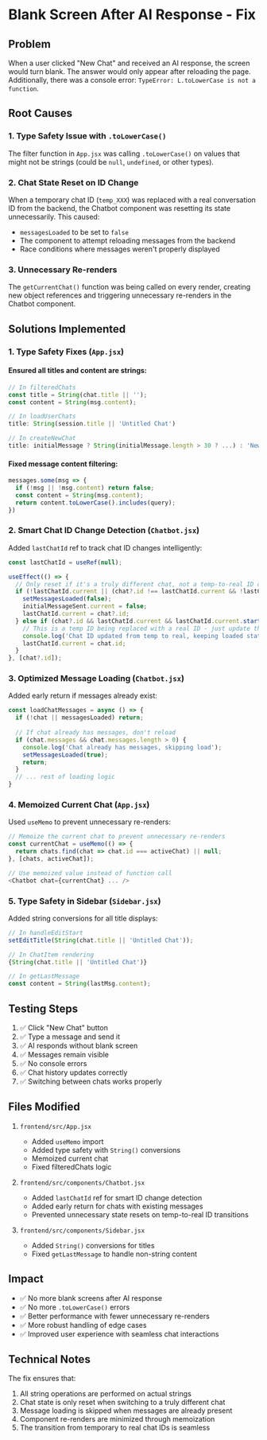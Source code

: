 # Blank Screen After AI Response - Fix

## Problem
When a user clicked "New Chat" and received an AI response, the screen would turn blank. The answer would only appear after reloading the page. Additionally, there was a console error: `TypeError: L.toLowerCase is not a function`.

## Root Causes

### 1. **Type Safety Issue with `.toLowerCase()`**
The filter function in `App.jsx` was calling `.toLowerCase()` on values that might not be strings (could be `null`, `undefined`, or other types).

### 2. **Chat State Reset on ID Change**
When a temporary chat ID (`temp_XXX`) was replaced with a real conversation ID from the backend, the Chatbot component was resetting its state unnecessarily. This caused:
- `messagesLoaded` to be set to `false`
- The component to attempt reloading messages from the backend
- Race conditions where messages weren't properly displayed

### 3. **Unnecessary Re-renders**
The `getCurrentChat()` function was being called on every render, creating new object references and triggering unnecessary re-renders in the Chatbot component.

## Solutions Implemented

### 1. **Type Safety Fixes** (`App.jsx`)

#### Ensured all titles and content are strings:
```javascript
// In filteredChats
const title = String(chat.title || '');
const content = String(msg.content);

// In loadUserChats
title: String(session.title || 'Untitled Chat')

// In createNewChat
title: initialMessage ? String(initialMessage.length > 30 ? ...) : 'New Chat'
```

#### Fixed message content filtering:
```javascript
messages.some(msg => {
  if (!msg || !msg.content) return false;
  const content = String(msg.content);
  return content.toLowerCase().includes(query);
})
```

### 2. **Smart Chat ID Change Detection** (`Chatbot.jsx`)

Added `lastChatId` ref to track chat ID changes intelligently:

```javascript
const lastChatId = useRef(null);

useEffect(() => {
  // Only reset if it's a truly different chat, not a temp-to-real ID change
  if (!lastChatId.current || (chat?.id !== lastChatId.current && !lastChatId.current.startsWith('temp_'))) {
    setMessagesLoaded(false);
    initialMessageSent.current = false;
    lastChatId.current = chat?.id;
  } else if (chat?.id && lastChatId.current && lastChatId.current.startsWith('temp_') && !chat.id.startsWith('temp_')) {
    // This is a temp ID being replaced with a real ID - just update the ref, don't reset
    console.log('Chat ID updated from temp to real, keeping loaded state');
    lastChatId.current = chat.id;
  }
}, [chat?.id]);
```

### 3. **Optimized Message Loading** (`Chatbot.jsx`)

Added early return if messages already exist:

```javascript
const loadChatMessages = async () => {
  if (!chat || messagesLoaded) return;
  
  // If chat already has messages, don't reload
  if (chat.messages && chat.messages.length > 0) {
    console.log('Chat already has messages, skipping load');
    setMessagesLoaded(true);
    return;
  }
  // ... rest of loading logic
}
```

### 4. **Memoized Current Chat** (`App.jsx`)

Used `useMemo` to prevent unnecessary re-renders:

```javascript
// Memoize the current chat to prevent unnecessary re-renders
const currentChat = useMemo(() => {
  return chats.find(chat => chat.id === activeChat) || null;
}, [chats, activeChat]);

// Use memoized value instead of function call
<Chatbot chat={currentChat} ... />
```

### 5. **Type Safety in Sidebar** (`Sidebar.jsx`)

Added string conversions for all title displays:

```javascript
// In handleEditStart
setEditTitle(String(chat.title || 'Untitled Chat'));

// In ChatItem rendering
{String(chat.title || 'Untitled Chat')}

// In getLastMessage
const content = String(lastMsg.content);
```

## Testing Steps

1. ✅ Click "New Chat" button
2. ✅ Type a message and send it
3. ✅ AI responds without blank screen
4. ✅ Messages remain visible
5. ✅ No console errors
6. ✅ Chat history updates correctly
7. ✅ Switching between chats works properly

## Files Modified

1. `frontend/src/App.jsx`
   - Added `useMemo` import
   - Added type safety with `String()` conversions
   - Memoized current chat
   - Fixed filteredChats logic

2. `frontend/src/components/Chatbot.jsx`
   - Added `lastChatId` ref for smart ID change detection
   - Added early return for chats with existing messages
   - Prevented unnecessary state resets on temp-to-real ID transitions

3. `frontend/src/components/Sidebar.jsx`
   - Added `String()` conversions for titles
   - Fixed `getLastMessage` to handle non-string content

## Impact

- ✅ No more blank screens after AI response
- ✅ No more `.toLowerCase()` errors
- ✅ Better performance with fewer unnecessary re-renders
- ✅ More robust handling of edge cases
- ✅ Improved user experience with seamless chat interactions

## Technical Notes

The fix ensures that:
1. All string operations are performed on actual strings
2. Chat state is only reset when switching to a truly different chat
3. Message loading is skipped when messages are already present
4. Component re-renders are minimized through memoization
5. The transition from temporary to real chat IDs is seamless

